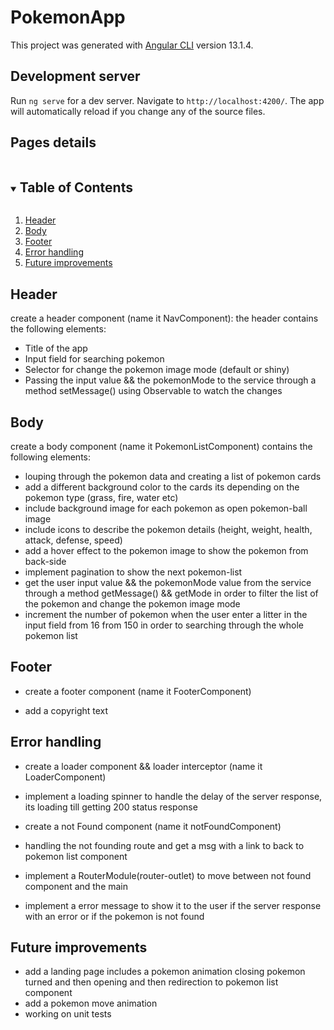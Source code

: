 # PokemonApp

This project was generated with [Angular CLI](https://github.com/angular/angular-cli) version 13.1.4.

## Development server

Run `ng serve` for a dev server. Navigate to `http://localhost:4200/`. The app will automatically reload if you change any of the source files.

## Pages details

<!-- TABLE OF CONTENTS -->
<details open="open">
  <summary><h2 style="display: inline-block">Table of Contents</h2></summary>
  <ol>
    <li><a href="#header">Header</a></li>
    <li><a href="#body">Body</a></li>
    <li><a href="#footer">Footer</a></li>
    <li><a href="#error handling">Error handling</a></li>
    <li><a href="#future improvements">Future improvements</a></li>
 </ol>
</details>

## Header

create a header component (name it NavComponent):
the header contains the following elements:

- Title of the app
- Input field for searching pokemon
- Selector for change the pokemon image mode (default or shiny)
- Passing the input value && the pokemonMode to the service through a method setMessage() using Observable to watch the changes

## Body

create a body component (name it PokemonListComponent) contains the following elements:

- louping through the pokemon data and creating a list of pokemon cards
- add a different background color to the cards its depending on the pokemon type (grass, fire, water etc)
- include background image for each pokemon as open pokemon-ball image
- include icons to describe the pokemon details (height, weight, health, attack, defense, speed)
- add a hover effect to the pokemon image to show the pokemon from back-side
- implement pagination to show the next pokemon-list
- get the user input value && the pokemonMode value from the service through a method getMessage() && getMode in order to filter the list of the pokemon and change the pokemon image mode
- increment the number of pokemon when the user enter a litter in the input field from 16 from 150 in order to searching through the whole pokemon list

## Footer

- create a footer component (name it FooterComponent)

- add a copyright text

## Error handling

- create a loader component && loader interceptor (name it LoaderComponent)
- implement a loading spinner to handle the delay of the server response, its loading till getting 200 status response

- create a not Found component (name it notFoundComponent)
- handling the not founding route and get a msg with a link to back to pokemon list component

- implement a RouterModule(router-outlet) to move between not found component and the main
- implement a error message to show it to the user if the server response with an error or if the pokemon is not found

## Future improvements

- add a landing page includes a pokemon animation closing pokemon turned and then opening and then redirection to pokemon list component
- add a pokemon move animation
- working on unit tests
